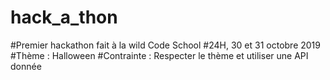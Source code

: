 # hack_a_thon

#Premier hackathon fait à la wild Code School
#24H, 30 et 31 octobre 2019
#Thème : Halloween 
#Contrainte : Respecter le thème et utiliser une API donnée

